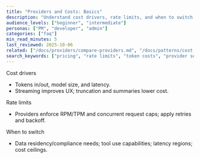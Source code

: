 ```yaml
---
title: "Providers and Costs: Basics"
description: "Understand cost drivers, rate limits, and when to switch providers."
audience_levels: ["beginner", "intermediate"]
personas: ["PM", "developer", "admin"]
categories: ["faq"]
min_read_minutes: 5
last_reviewed: 2025-10-06
related: ["/docs/providers/compare-providers.md", "/docs/patterns/cost-controls.md"]
search_keywords: ["pricing", "rate limits", "token costs", "provider selection"]
---
```


Cost drivers

- Tokens in/out, model size, and latency.
- Streaming improves UX; truncation and summaries lower cost.

Rate limits

- Providers enforce RPM/TPM and concurrent request caps; apply retries and backoff.

When to switch

- Data residency/compliance needs; tool use capabilities; latency regions; cost ceilings.

